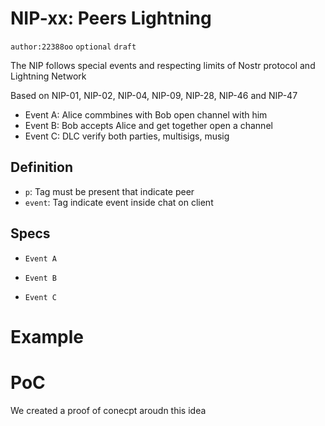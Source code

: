 # NIP-xx: Peers Lightning

`author:22388oo` `optional` `draft`

The NIP follows special events and respecting limits of Nostr protocol and Lightning Network

Based on NIP-01, NIP-02, NIP-04, NIP-09, NIP-28, NIP-46 and NIP-47

- Event A: Alice commbines with Bob open channel with him
- Event B: Bob accepts Alice and get together open a channel
- Event C: DLC verify both parties, multisigs, musig

## Definition

- `p`: Tag must be present that indicate peer
- `event`: Tag indicate event inside chat on client


## Specs

- `Event A`

- `Event B`

- `Event C`

# Example

# PoC

We created a proof of conecpt aroudn this idea 
